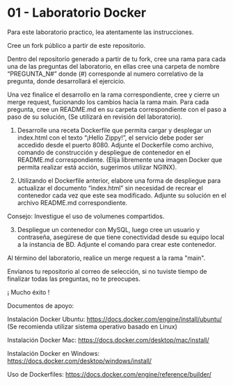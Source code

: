 # 01 - Laboratorio Docker

Para este laboratorio practico, lea atentamente las instrucciones.

Cree un fork público a partir de este repositorio.

Dentro del repositorio generado a partir de tu fork, cree una rama para cada una de las preguntas del laboratorio, en ellas cree una carpeta de nombre “PREGUNTA_N#” donde (#) corresponde al numero correlativo de la pregunta, donde desarrollará el ejercicio.

Una vez finalice el desarrollo en la rama correspondiente, cree y cierre un merge request, fucionando los cambios hacia la rama main.
Para cada pregunta, cree un README.md en su carpeta correspondiente con el paso a paso de su solución, (Se utilizará en revisión del laboratorio).


1. Desarrolle una receta Dockerfile que permita cargar y desplegar un index.html con el texto “¡Hello Zippy!”, el servicio debe poder ser accedido desde el puerto 8080.
Adjunte el Dockerfile como archivo, comando de construcción y despliegue de contenedor en el README.md correspondiente. (Elija libremente una imagen Docker que permita realizar está acción, sugerimos utilizar NGINX). 


2. Utilizando el Dockerfile anterior, elabore una forma de despliegue para actualizar el documento “index.html” sin necesidad de recrear el contenedor cada vez que este sea modificado.
Adjunte su solución en el archivo README.md correspondiente.

Consejo: Investigue el uso de volumenes compartidos.


3. Despliegue un contenedor con MySQL, luego cree un usuario y contraseña, asegúrese de que tiene conectividad desde su equipo local a la instancia de BD. Adjunte el comando para crear este contenedor.


Al término del laboratorio, realice un merge request a la rama "main". 

Envíanos tu repositorio al correo de selección, si no tuviste tiempo de finalizar todas las preguntas, no te preocupes. 


¡ Mucho éxito !



Documentos de apoyo:

Instalación Docker Ubuntu:   https://docs.docker.com/engine/install/ubuntu/ (Se recomienda utilizar sistema operativo basado en Linux)

Instalación Docker Mac: https://docs.docker.com/desktop/mac/install/ 

Instalación Docker en Windows: https://docs.docker.com/desktop/windows/install/ 

Uso de Dockerfiles:  https://docs.docker.com/engine/reference/builder/



